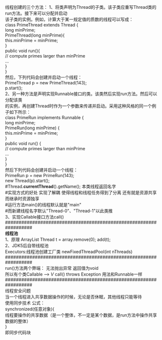 线程创建的三个方法：
    1、将类声明为Thread的子类。该子类应重写Thread类的run方法。接下来可以分配并启动<br>该子类的实例。例如，计算大于某一规定值的质数的线程可以写成：<br>
    class PrimeThread extends Thread {<br>
        long minPrime;<br>
        PrimeThread(long minPrime){<br>
            this.minPrime = minPrime;<br>
        }<br>
        public void run(){<br>
            // compute primes larger than minPrime<br>
            ...<br>
        }<br>
    }<br>
    然后，下列代码会创建并启动一个线程：<br>
        PrimeThread p = new PrimeThread(143);<br>
        p.start();<br>
    2、另一种方法是声明实现Runnable接口的类。该类然后实现run方法。然后可以分配该类<br>的实例，再创建Thread时作为一个参数来传递并启动。采用这种风格的同一个例子如下所示：<br>
    class PrimeRun implements Runnable {<br>
        long minPrime;<br>
        PrimeRun(long minPrime) {<br>
            this.minPrime = minPrime;<br>
        }<br>
        public void run() {<br>
            // compute primes larger than minPrime<br>
            ...<br>
        }<br>
    }<br>
    然后下列代码会创建并启动一个线程：<br>
        PrimeRun p = new PrimeRun(143);<br>
        new Thread(p).start();<br>
    #Thread.**currentThread**().getName(); 本类线程返回名字 <br>
    #实现方式的好处 实现了解耦 使得线程和线程任务得到了分离 还有就是资源共享 <br>而继承时资源独享<br>
    #运行方法main()的线程默认就是"main"<br>
    #而新建线程名字默认"Thread-0"、"Thread-1"以此类推<br>
    3、实现Callable接口方法call()<br>
    ##################################################################<br>
    **线程池**<br>
    1、原理  ArrayList<Thread>   Thread t = array.remove(0); add(t);<br>
    2、JDK5后自带线程池  <br>
        Executors:线程池创建工厂类 newFixedThreadPool(int nThreads)<br>
    ##################################################################<br>
    run()方法两个弊端： 无法抛出异常 返回值为void<br>
    所以有个类Callable<V>  --> _V_ call() throws Exception  用法和Runnable一样<br>
    ##################################################################<br>
    线程安全问题   <br>
        当一个线程进入共享数据操作的时候，无论是否休眠，其他线程只能等待 <br>
        使用同步技术 公式：<br>
            synchronized(任意对象){<br>
                线程要操作的共享数据（是一个整体，不一定是某个数据，是run方法中操作共享数据的整体）<br>
            }<br>
           即同步代码块
    <br>
    